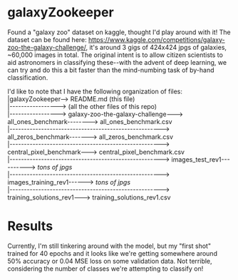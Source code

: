 # galaxyZookeeper
Found a "galaxy zoo" dataset on kaggle, thought I'd play around with it! The dataset can be found here: https://www.kaggle.com/competitions/galaxy-zoo-the-galaxy-challenge/, it's around 3 gigs of 424x424 jpgs of galaxies, ~60,000 images in total. The original intent is to allow citizen scientists to aid astronomers in classifying these--with the advent of deep learning, we can try and do this a bit faster than the mind-numbing task of by-hand classification.

I'd like to note that I have the following organization of files:  
|galaxyZookeeper--> README.md (this file)  
|-----------------> (all the other files of this repo)  
|-----------------> galaxy-zoo-the-galaxy-challenge---> all_ones_benchmark--------> all_ones_benchmark.csv  
|-----------------------------------------------------> all_zeros_benchmark-------> all_zeros_benchmark.csv  
|-----------------------------------------------------> central_pixel_benchmark---> central_pixel_benchmark.csv  
|-----------------------------------------------------> images_test_rev1----------> _tons of jpgs_  
|-----------------------------------------------------> images_training_rev1------> _tons of jpgs_  
|-----------------------------------------------------> training_solutions_rev1---> training_solutions_rev1.csv  

# Results
Currently, I'm still tinkering around with the model, but my "first shot" trained for 40 epochs and it looks like we're getting somewhere around 50% accuracy or 0.04 MSE loss on some validation data. Not terrible, considering the number of classes we're attempting to classify on!
